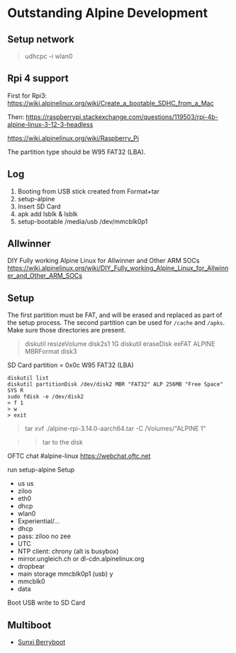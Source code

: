 # Outstanding Alpine Development

## Setup network

> udhcpc -i wlan0


## Rpi 4 support

First for Rpi3: https://wiki.alpinelinux.org/wiki/Create_a_bootable_SDHC_from_a_Mac

Then: https://raspberrypi.stackexchange.com/questions/119503/rpi-4b-alpine-linux-3-12-3-headless

https://wiki.alpinelinux.org/wiki/Raspberry_Pi

The partition type should be W95 FAT32 (LBA).

## Log

1. Booting from USB stick created from Format+tar
2. setup-alpine
3. Insert SD Card
4. apk add lsblk & lsblk
5. setup-bootable /media/usb /dev/mmcblk0p1


## Allwinner

DIY Fully working Alpine Linux for Allwinner and Other ARM SOCs
https://wiki.alpinelinux.org/wiki/DIY_Fully_working_Alpine_Linux_for_Allwinner_and_Other_ARM_SOCs



## Setup

The first partition must be FAT, and will be erased and replaced as part of the setup process.
The second partition can be used for `/cache` and `/apks`. Make sure those directories are present.


> diskutil resizeVolume disk2s1 1G
> diskutil eraseDisk exFAT ALPINE MBRFormat disk3

SD Card partition = 0x0c W95 FAT32 (LBA)

```
diskutil list
diskutil partitionDisk /dev/disk2 MBR "FAT32" ALP 256MB "Free Space" SYS R
sudo fdisk -e /dev/disk2
> f 1
> w
> exit
```

> tar xvf ./alpine-rpi-3.14.0-aarch64.tar -C /Volumes/"ALPINE 1"

>> tar to the disk

OFTC chat #alpine-linux
https://webchat.oftc.net


run setup-alpine
Setup 
- us us
- ziloo 
- eth0 
- dhcp
- wlan0
- Experiential/...
- dhcp
- pass: ziloo no zee
- UTC
- NTP client: chrony (alt is busybox)
- mirror.ungleich.ch or dl-cdn.alpinelinux.org
- dropbear
- main storage mmcblk0p1 (usb) y
- mmcblk0
- data


Boot USB write to SD Card


## Multiboot

- [Sunxi Berryboot](https://sunxi.org/Berryboot)

